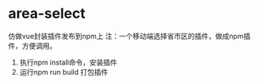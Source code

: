 # area-select
仿做vue封装插件发布到npm上
注：一个移动端选择省市区的插件，做成npm插件，方便调用。
1. 执行npm install命令，安装插件
2. 运行npm run build 打包插件
